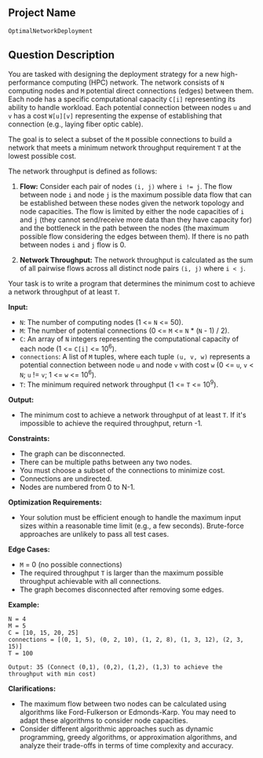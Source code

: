 ## Project Name

`OptimalNetworkDeployment`

## Question Description

You are tasked with designing the deployment strategy for a new high-performance computing (HPC) network. The network consists of `N` computing nodes and `M` potential direct connections (edges) between them. Each node has a specific computational capacity `C[i]` representing its ability to handle workload.  Each potential connection between nodes `u` and `v` has a cost `W[u][v]` representing the expense of establishing that connection (e.g., laying fiber optic cable).

The goal is to select a subset of the `M` possible connections to build a network that meets a minimum network throughput requirement `T` at the lowest possible cost.

The network throughput is defined as follows:

1.  **Flow:**  Consider each pair of nodes `(i, j)` where `i != j`.  The flow between node `i` and node `j` is the maximum possible data flow that can be established between these nodes given the network topology and node capacities. The flow is limited by either the node capacities of `i` and `j` (they cannot send/receive more data than they have capacity for) and the bottleneck in the path between the nodes (the maximum possible flow considering the edges between them). If there is no path between nodes `i` and `j` flow is 0.

2.  **Network Throughput:** The network throughput is calculated as the sum of all pairwise flows across all distinct node pairs `(i, j)` where `i < j`.

Your task is to write a program that determines the minimum cost to achieve a network throughput of at least `T`.

**Input:**

*   `N`: The number of computing nodes (1 <= `N` <= 50).
*   `M`: The number of potential connections (0 <= `M` <= `N` \* (`N` - 1) / 2).
*   `C`: An array of `N` integers representing the computational capacity of each node (1 <= `C[i]` <= 10<sup>6</sup>).
*   `connections`: A list of `M` tuples, where each tuple `(u, v, w)` represents a potential connection between node `u` and node `v` with cost `w` (0 <= `u`, `v` < `N`; `u` != `v`; 1 <= `w` <= 10<sup>6</sup>).
*   `T`: The minimum required network throughput (1 <= `T` <= 10<sup>9</sup>).

**Output:**

*   The minimum cost to achieve a network throughput of at least `T`. If it's impossible to achieve the required throughput, return -1.

**Constraints:**

*   The graph can be disconnected.
*   There can be multiple paths between any two nodes.
*   You must choose a subset of the connections to minimize cost.
*   Connections are undirected.
*   Nodes are numbered from 0 to N-1.

**Optimization Requirements:**

*   Your solution must be efficient enough to handle the maximum input sizes within a reasonable time limit (e.g., a few seconds). Brute-force approaches are unlikely to pass all test cases.

**Edge Cases:**

*   `M` = 0 (no possible connections)
*   The required throughput `T` is larger than the maximum possible throughput achievable with all connections.
*   The graph becomes disconnected after removing some edges.

**Example:**

```
N = 4
M = 5
C = [10, 15, 20, 25]
connections = [(0, 1, 5), (0, 2, 10), (1, 2, 8), (1, 3, 12), (2, 3, 15)]
T = 100

Output: 35 (Connect (0,1), (0,2), (1,2), (1,3) to achieve the throughput with min cost)
```

**Clarifications:**

*   The maximum flow between two nodes can be calculated using algorithms like Ford-Fulkerson or Edmonds-Karp. You may need to adapt these algorithms to consider node capacities.
*   Consider different algorithmic approaches such as dynamic programming, greedy algorithms, or approximation algorithms, and analyze their trade-offs in terms of time complexity and accuracy.
